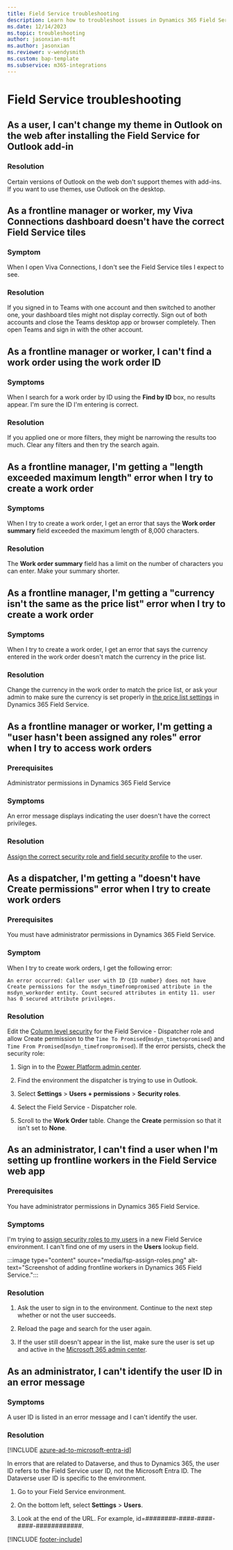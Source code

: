 ```yaml
---
title: Field Service troubleshooting
description: Learn how to troubleshoot issues in Dynamics 365 Field Service.
ms.date: 12/14/2023
ms.topic: troubleshooting
author: jasonxian-msft
ms.author: jasonxian
ms.reviewer: v-wendysmith
ms.custom: bap-template
ms.subservice: m365-integrations
---
```


# Field Service troubleshooting

## As a user, I can't change my theme in Outlook on the web after installing the Field Service for Outlook add-in

### Resolution

Certain versions of Outlook on the web don't support themes with add-ins. If you want to use themes, use Outlook on the desktop.

## As a frontline manager or worker, my Viva Connections dashboard doesn't have the correct Field Service tiles

### Symptom

When I open Viva Connections, I don't see the Field Service tiles I expect to see.

### Resolution

If you signed in to Teams with one account and then switched to another one, your dashboard tiles might not display correctly. Sign out of both accounts and close the Teams desktop app or browser completely. Then open Teams and sign in with the other account.

## As a frontline manager or worker, I can't find a work order using the work order ID

### Symptoms

When I search for a work order by ID using the **Find by ID** box, no results appear. I'm sure the ID I'm entering is correct.

### Resolution

If you applied one or more filters, they might be narrowing the results too much. Clear any filters and then try the search again.

## As a frontline manager, I'm getting a "length exceeded maximum length" error when I try to create a work order

### Symptoms

When I try to create a work order, I get an error that says the **Work order summary** field exceeded the maximum length of 8,000 characters.

### Resolution

The **Work order summary** field has a limit on the number of characters you can enter. Make your summary shorter.

## As a frontline manager, I'm getting a "currency isn't the same as the price list" error when I try to create a work order

### Symptoms

When I try to create a work order, I get an error that says the currency entered in the work order doesn't match the currency in the price list.

### Resolution

Change the currency in the work order to match the price list, or ask your admin to make sure the currency is set properly in [the price list settings](create-price-list.md) in Dynamics 365 Field Service.

## As a frontline manager or worker, I'm getting a "user hasn't been assigned any roles" error when I try to access work orders

### Prerequisites

Administrator permissions in Dynamics 365 Field Service

### Symptoms

An error message displays indicating the user doesn't have the correct privileges.

### Resolution

[Assign the correct security role and field security profile](flw-admin.md#assign-security-roles-and-field-security-profiles) to the user.

## As a dispatcher, I'm getting a "doesn't have Create permissions" error when I try to create work orders

### Prerequisites

You must have administrator permissions in Dynamics 365 Field Service.

### Symptom

When I try to create work orders, I get the following error:

`An error occurred: Caller user with ID {ID number} does not have Create permissions for the msdyn_timefrompromised attribute in the msdyn_workorder entity. Count secured attributes in entity 11. user has 0 secured attribute privileges.`

### Resolution

Edit the [Column level security](flw-admin.md#set-up-column-level-security-optional) for the Field Service - Dispatcher role and allow Create permission to the `Time To Promised`(`msdyn_timetopromised`) and `Time From Promised`(`msdyn_timefrompromised`). If the error persists, check the security role:

1. Sign in to the [Power Platform admin center](https://admin.powerplatform.microsoft.com/).

1. Find the environment the dispatcher is trying to use in Outlook.

1. Select **Settings** > **Users + permissions** > **Security roles**.

1. Select the Field Service - Dispatcher role.

1. Scroll to the **Work Order** table. Change the **Create** permission so that it isn't set to **None**.

## As an administrator, I can't find a user when I'm setting up frontline workers in the Field Service web app

### Prerequisites

You have administrator permissions in Dynamics 365 Field Service.

### Symptoms

I'm trying to [assign security roles to my users](flw-admin.md#assign-security-roles-and-field-security-profiles) in a new Field Service environment. I can't find one of my users in the **Users** lookup field.

   :::image type="content" source="media/fsp-assign-roles.png" alt-text="Screenshot of adding frontline workers in Dynamics 365 Field Service.":::

### Resolution

1. Ask the user to sign in to the environment. Continue to the next step whether or not the user succeeds.

1. Reload the page and search for the user again.

1. If the user still doesn't appear in the list, make sure the user is set up and active in the [Microsoft 365 admin center](https://admin.microsoft.com/).

## As an administrator, I can't identify the user ID in an error message

### Symptoms

A user ID is listed in an error message and I can't identify the user.

### Resolution

[!INCLUDE [azure-ad-to-microsoft-entra-id](../includes/azure-ad-to-microsoft-entra-id.md)]

In errors that are related to Dataverse, and thus to Dynamics 365, the user ID refers to the Field Service user ID, not the Microsoft Entra ID. The Dataverse user ID is specific to the environment.

1. Go to your Field Service environment.

1. On the bottom left, select **Settings** > **Users**.

1. Look at the end of the URL. For example, id=########-####-####-####-############.

[!INCLUDE [footer-include](../includes/footer-banner.md)]
